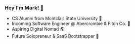 ### Hey I'm Mark! 👋
- CS Alumni from Montclair State University 🦅
- Incoming Software Engineer @ Abercrombie & Fitch Co. 💼
- Aspiring Digital Nomad 🌎
- Future Solopreneur & SaaS Bootstrapper 🤑
